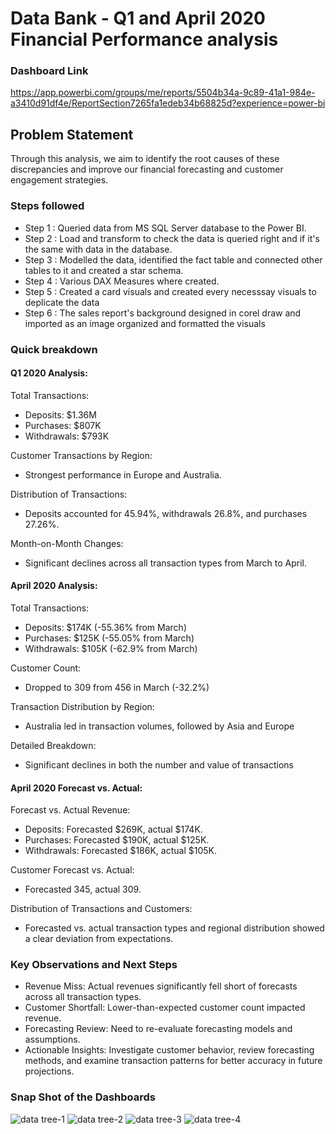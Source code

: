 # Data Bank - Q1 and April 2020 Financial Performance analysis

### Dashboard Link
https://app.powerbi.com/groups/me/reports/5504b34a-9c89-41a1-984e-a3410d91df4e/ReportSection7265fa1edeb34b68825d?experience=power-bi

## Problem Statement
Through this analysis, we aim to identify the root causes of these discrepancies and improve our financial forecasting and customer engagement strategies.

### Steps followed 

- Step 1 : Queried data from MS SQL Server database to the Power BI.
- Step 2 : Load and transform to check the data is queried right and if it's the same with data in the database.
- Step 3 : Modelled the data, identified the fact table and connected other tables to it and created a star schema.
- Step 4 : Various DAX Measures where created.
- Step 5 : Created a card visuals and created every necesssay visuals to deplicate the data
- Step 6 : The sales report's background designed in corel draw and imported as an image organized and formatted the visuals

### Quick breakdown

#### Q1 2020 Analysis:

Total Transactions: 
- Deposits: $1.36M
- Purchases: $807K
- Withdrawals: $793K

Customer Transactions by Region:
- Strongest performance in Europe and Australia.

Distribution of Transactions:
- Deposits accounted for 45.94%, withdrawals 26.8%, and purchases 27.26%.

Month-on-Month Changes:
- Significant declines across all transaction types from March to April.

#### April 2020 Analysis:
Total Transactions:
- Deposits: $174K (-55.36% from March)
- Purchases: $125K (-55.05% from March)
- Withdrawals: $105K (-62.9% from March)

Customer Count:
- Dropped to 309 from 456 in March (-32.2%)

Transaction Distribution by Region:
   - Australia led in transaction volumes, followed by Asia and Europe

Detailed Breakdown:
   - Significant declines in both the number and value of transactions

#### April 2020 Forecast vs. Actual:
Forecast vs. Actual Revenue:
- Deposits: Forecasted $269K, actual $174K.
- Purchases: Forecasted $190K, actual $125K.
- Withdrawals: Forecasted $186K, actual $105K.

Customer Forecast vs. Actual:
- Forecasted 345, actual 309.

Distribution of Transactions and Customers:
- Forecasted vs. actual transaction types and regional distribution showed a clear deviation from expectations.

### Key Observations and Next Steps
- Revenue Miss: Actual revenues significantly fell short of forecasts across all transaction types.
- Customer Shortfall: Lower-than-expected customer count impacted revenue.
- Forecasting Review: Need to re-evaluate forecasting models and assumptions.
- Actionable Insights: Investigate customer behavior, review forecasting methods, and examine transaction patterns for better accuracy in future projections.

### Snap Shot of the Dashboards
![data tree-1](https://github.com/user-attachments/assets/a986b332-4109-4803-9e8a-a83f08e0b9d7)
![data tree-2](https://github.com/user-attachments/assets/1cdfe102-7743-44eb-aa57-aad19f7eb24a)
![data tree-3](https://github.com/user-attachments/assets/a592d161-f74d-4b5c-b0cc-2b86a18e1da5)
![data tree-4](https://github.com/user-attachments/assets/8b29a9c3-e3b2-42a2-b9e5-ad822dab4a60)
